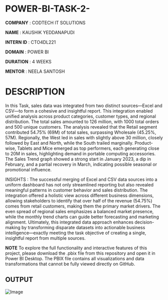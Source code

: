 # POWER-BI-TASK-2-

**COMPANY** : CODTECH IT SOLUTIONS

**NAME** : KAUSHIK YEDDANAPUDI

**INTERN ID** : CTO4DL221


**DOMAIN** : POWER BI

**DURATION** : 4 WEEKS

**MENTOR** : NEELA SANTOSH

# DESCRIPTION 

In this Task, sales data was integrated from two distinct sources—Excel and CSV—to form a cohesive and insightful report. This integration enabled unified analysis across product categories, customer types, and regional distribution. The total sales amounted to 126 million, with 1000 total orders and 500 unique customers. The analysis revealed that the Retail segment contributed 54.75% (69M) of total sales, surpassing Wholesale (45.25%, 57M). Regionally, the West led in sales with slightly above 30 million, closely followed by East and North, while the South trailed marginally. Product-wise, Tablets and Mice emerged as top performers, each generating close to 20M in sales, highlighting demand in portable computing accessories. The Sales Trend graph showed a strong start in January 2023, a dip in February, and a partial recovery in March, indicating possible seasonal or promotional influence.

INSIGHTS :
The successful merging of Excel and CSV data sources into a uniform dashboard has not only streamlined reporting but also revealed meaningful patterns in customer behavior and sales distribution. The integration offered a holistic view across different business dimensions, allowing stakeholders to identify that over half of the revenue (54.75%) comes from retail customers, making them the primary market drivers. The even spread of regional sales emphasizes a balanced market presence, while the monthly trend charts can guide better forecasting and marketing alignment. Ultimately, this integrated data approach enhances decision-making by transforming disparate datasets into actionable business intelligence—exactly meeting the task objective of creating a single, insightful report from multiple sources.

**NOTE**
To explore the full functionality and interactive features of this project, please download the .pbix file from this repository and open it in Power BI Desktop.
The PBIX file contains all visualizations and data transformations that cannot be fully viewed directly on GitHub.


## OUTPUT 

![Image](https://github.com/user-attachments/assets/260f6dd0-c178-48f2-9e2b-0fc75d8aaa6b)

